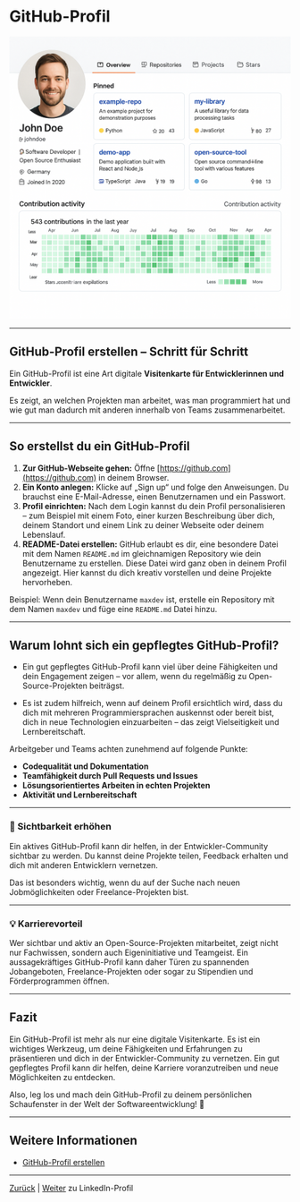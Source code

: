# GitHub-Profil

![Beispiel-Profil](../../../../images/github_profil.png)

---

## GitHub-Profil erstellen – Schritt für Schritt

Ein GitHub-Profil ist eine Art digitale **Visitenkarte für Entwicklerinnen und Entwickler**.

Es zeigt, an welchen Projekten man arbeitet, was man programmiert hat und wie gut man dadurch mit anderen innerhalb von Teams zusammenarbeitet.

---

## So erstellst du ein GitHub-Profil

1. **Zur GitHub-Webseite gehen:** Öffne [https://github.com](https://github.com) in deinem Browser.
2. **Ein Konto anlegen:** Klicke auf „Sign up“ und folge den Anweisungen. Du brauchst eine E-Mail-Adresse, einen Benutzernamen und ein Passwort.
3. **Profil einrichten:** Nach dem Login kannst du dein Profil personalisieren – zum Beispiel mit einem Foto, einer kurzen Beschreibung über dich, deinem Standort und einem Link zu deiner Webseite oder deinem Lebenslauf.
4. **README-Datei erstellen:** GitHub erlaubt es dir, eine besondere Datei mit dem Namen `README.md` im gleichnamigen Repository wie dein Benutzername zu erstellen. Diese Datei wird ganz oben in deinem Profil angezeigt. Hier kannst du dich kreativ vorstellen und deine Projekte hervorheben.

Beispiel: Wenn dein Benutzername `maxdev` ist, erstelle ein Repository mit dem Namen `maxdev` und füge eine `README.md` Datei hinzu.

---

## Warum lohnt sich ein gepflegtes GitHub-Profil?

- Ein gut gepflegtes GitHub-Profil kann viel über deine Fähigkeiten und dein Engagement zeigen – vor allem, wenn du regelmäßig zu Open-Source-Projekten beiträgst.

- Es ist zudem hilfreich, wenn auf deinem Profil ersichtlich wird, dass du dich mit mehreren Programmiersprachen auskennst oder bereit bist, dich in neue Technologien einzuarbeiten – das zeigt Vielseitigkeit und Lernbereitschaft.

Arbeitgeber und Teams achten zunehmend auf folgende Punkte:

- **Codequalität und Dokumentation**
- **Teamfähigkeit durch Pull Requests und Issues**
- **Lösungsorientiertes Arbeiten in echten Projekten**
- **Aktivität und Lernbereitschaft**

---

### 🚀 Sichtbarkeit erhöhen

Ein aktives GitHub-Profil kann dir helfen, in der Entwickler-Community sichtbar zu werden. Du kannst deine Projekte teilen, Feedback erhalten und dich mit anderen Entwicklern vernetzen.

Das ist besonders wichtig, wenn du auf der Suche nach neuen Jobmöglichkeiten oder Freelance-Projekten bist.

---

### 💡 Karrierevorteil

Wer sichtbar und aktiv an Open-Source-Projekten mitarbeitet, zeigt nicht nur Fachwissen, sondern auch Eigeninitiative und Teamgeist. Ein aussagekräftiges GitHub-Profil kann daher Türen zu spannenden Jobangeboten, Freelance-Projekten oder sogar zu Stipendien und Förderprogrammen öffnen.

---

## Fazit

Ein GitHub-Profil ist mehr als nur eine digitale Visitenkarte. Es ist ein wichtiges Werkzeug, um deine Fähigkeiten und Erfahrungen zu präsentieren und dich in der Entwickler-Community zu vernetzen.
Ein gut gepflegtes Profil kann dir helfen, deine Karriere voranzutreiben und neue Möglichkeiten zu entdecken.

Also, leg los und mach dein GitHub-Profil zu deinem persönlichen Schaufenster in der Welt der Softwareentwicklung! 🚀

---

## Weitere Informationen

- [GitHub-Profil erstellen](https://docs.github.com/de/get-started/start-your-journey/setting-up-your-profile)

---

[Zurück](../README.md) | [Weiter](../02-linkedin-profil/README.md) zu LinkedIn-Profil
